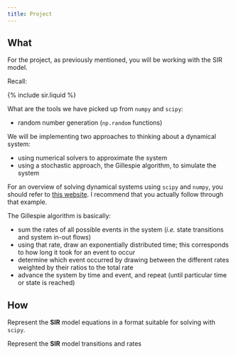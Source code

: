```yaml
---
title: Project
---
```


## What

For the project, as previously mentioned, you will be working with the SIR model.

Recall:

{% include sir.liquid %}

What are the tools we have picked up from `numpy` and `scipy`:

 - random number generation (`np.random` functions)

We will be implementing two approaches to thinking about a dynamical system:

 - using numerical solvers to approximate the system
 - using a stochastic approach, the Gillespie algorithm, to simulate the system

For an overview of solving dynamical systems using `scipy` and `numpy`, you should
refer to [this website](http://www.gribblelab.org/compneuro2012/2_Modelling_Dynamical_Systems.html).
I recommend that you actually follow through that example.

The Gillespie algorithm is basically:

 - sum the rates of all possible events in the system (*i.e.* state transitions
   and system in-out flows)
 - using that rate, draw an exponentially distributed time; this corresponds to
 how long it took for an event to occur
 - determine which event occurred by drawing between the different rates weighted
 by their ratios to the total rate
 - advance the system by time and event, and repeat (until particular time or state is reached)

## How

Represent the **SIR** model equations in a format suitable for solving with `scipy`.

Represent the **SIR** model transitions and rates
